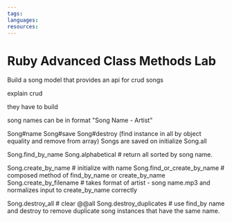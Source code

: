 ```yaml
---
tags:
languages:
resources:
---
```

# Ruby Advanced Class Methods Lab

Build a song model that provides an api for crud songs

explain crud

they have to build

song names can be in format "Song Name  - Artist"

Song#name
Song#save
Song#destroy (find instance in all by object equality and remove from array)
Songs are saved on initialize
Song.all

Song.find_by_name
Song.alphabetical # return all sorted by song name.

Song.create_by_name # initialize with name
Song.find_or_create_by_name # composed method of find_by_name or create_by_name
Song.create_by_filename # takes format of artist - song name.mp3 and normalizes input to create_by_name correctly

Song.destroy_all # clear @@all
Song.destroy_duplicates # use find_by name and destroy to remove duplicate song instances that have the same name.
